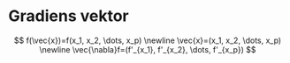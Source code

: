 # Gradiens vektor

$$ f(\vec{x})=f(x_1, x_2, \dots, x_p) \newline
\vec{x}=(x_1, x_2, \dots, x_p) \newline
\vec{\nabla}f=(f'_{x_1}, f'_{x_2}, \dots, f'_{x_p}) $$